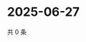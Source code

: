 # 2025-06-27

共 0 条

<!-- BEGIN ZHIHUVIDEO -->
<!-- 最后更新时间 Fri Jun 27 2025 11:44:51 GMT+0800 (China Standard Time) -->

<!-- END ZHIHUVIDEO -->
